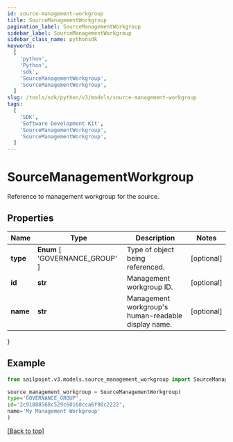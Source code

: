 ```yaml
---
id: source-management-workgroup
title: SourceManagementWorkgroup
pagination_label: SourceManagementWorkgroup
sidebar_label: SourceManagementWorkgroup
sidebar_class_name: pythonsdk
keywords:
  [
    'python',
    'Python',
    'sdk',
    'SourceManagementWorkgroup',
    'SourceManagementWorkgroup',
  ]
slug: /tools/sdk/python/v3/models/source-management-workgroup
tags:
  [
    'SDK',
    'Software Development Kit',
    'SourceManagementWorkgroup',
    'SourceManagementWorkgroup',
  ]
---
```


# SourceManagementWorkgroup

Reference to management workgroup for the source.

## Properties

| Name | Type | Description | Notes |
| --- | --- | --- | --- |
| **type** | **Enum** [ 'GOVERNANCE_GROUP' ] | Type of object being referenced. | [optional] |
| **id** | **str** | Management workgroup ID. | [optional] |
| **name** | **str** | Management workgroup's human-readable display name. | [optional] |

}

## Example

```python
from sailpoint.v3.models.source_management_workgroup import SourceManagementWorkgroup

source_management_workgroup = SourceManagementWorkgroup(
type='GOVERNANCE_GROUP',
id='2c91808568c529c60168cca6f90c2222',
name='My Management Workgroup'
)

```

[[Back to top]](#)

